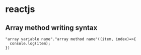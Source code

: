 # reactjs

## Array method writing syntax
```
"array variable name"."array method name"((item, index)=>{
  console.log(item);
})
```
